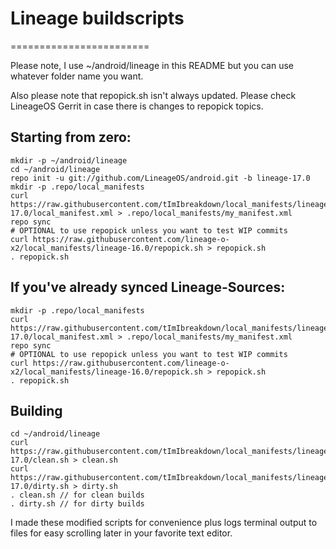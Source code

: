 # Lineage buildscripts
========================

Please note, I use ~/android/lineage in this README but you can use whatever folder name you want.

Also please note that repopick.sh isn't always updated. Please check LineageOS Gerrit in case there is changes to repopick topics.

Starting from zero:
---------
    mkdir -p ~/android/lineage
    cd ~/android/lineage
    repo init -u git://github.com/LineageOS/android.git -b lineage-17.0
    mkdir -p .repo/local_manifests
    curl https://raw.githubusercontent.com/tImIbreakdown/local_manifests/lineage-17.0/local_manifest.xml > .repo/local_manifests/my_manifest.xml
    repo sync
    # OPTIONAL to use repopick unless you want to test WIP commits
    curl https://raw.githubusercontent.com/lineage-o-x2/local_manifests/lineage-16.0/repopick.sh > repopick.sh
    . repopick.sh

If you've already synced Lineage-Sources:
----------
    mkdir -p .repo/local_manifests
    curl https://raw.githubusercontent.com/tImIbreakdown/local_manifests/lineage-17.0/local_manifest.xml > .repo/local_manifests/my_manifest.xml
    repo sync
    # OPTIONAL to use repopick unless you want to test WIP commits
    curl https://raw.githubusercontent.com/lineage-o-x2/local_manifests/lineage-16.0/repopick.sh > repopick.sh
    . repopick.sh

Building
----------
    cd ~/android/lineage
    curl https://raw.githubusercontent.com/tImIbreakdown/local_manifests/lineage-17.0/clean.sh > clean.sh
    curl https://raw.githubusercontent.com/tImIbreakdown/local_manifests/lineage-17.0/dirty.sh > dirty.sh
    . clean.sh // for clean builds
    . dirty.sh // for dirty builds

I made these modified scripts for convenience plus logs terminal output to files for easy scrolling later in your favorite text editor.

